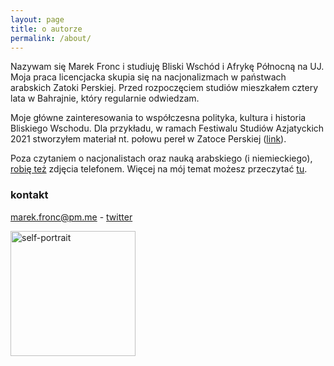 ```yaml
---
layout: page
title: o autorze
permalink: /about/
---
```


Nazywam się Marek Fronc i studiuję Bliski Wschód i Afrykę Północną na UJ. Moja praca licencjacka skupia się na nacjonalizmach w państwach arabskich Zatoki Perskiej. Przed rozpoczęciem studiów mieszkałem cztery lata w Bahrajnie, który regularnie odwiedzam. 

Moje główne zainteresowania to współczesna polityka, kultura i historia Bliskiego Wschodu. Dla przykładu, w ramach Festiwalu Studiów Azjatyckich 2021 stworzyłem materiał nt. połowu pereł w Zatoce Perskiej ([link](https://www.youtube.com/watch?v=ST6vbuUlQ8E)). 

Poza czytaniem o nacjonalistach oraz nauką arabskiego (i niemieckiego), [robię też](https://instagram.com/abumarkey) zdjęcia telefonem. Więcej na mój temat możesz przeczytać [tu](https://abumarkey.github.io/). 

### kontakt

[marek.fronc@pm.me](mailto:marek.fronc@pm.me) - [twitter](https://twitter.com/arabizmy)

<img src="https://i.postimg.cc/0N2VRbhh/D146074-E-0-C75-434-C-8-B13-F627-C0382682.png" alt="self-portrait" style="max-width:100%;height:auto;" width="200" />
